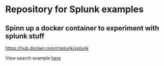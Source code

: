 # Repository for Splunk examples

## Spinn up a docker container to experiment with splunk stuff

<https://hub.docker.com/r/splunk/splunk>

View search example [here](./Search)
